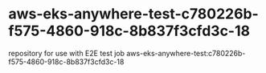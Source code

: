 # aws-eks-anywhere-test-c780226b-f575-4860-918c-8b837f3cfd3c-18
repository for use with E2E test job aws-eks-anywhere-test:c780226b-f575-4860-918c-8b837f3cfd3c-18
